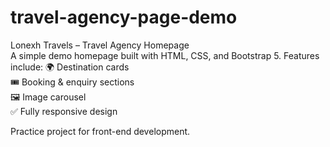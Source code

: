 # travel-agency-page-demo
Lonexh Travels – Travel Agency Homepage  
A simple demo homepage built with HTML, CSS, and Bootstrap 5. 
Features include: 
🌍 Destination cards  
🎟️ Booking &amp; enquiry sections  
🖼️ Image carousel  
✅ Fully responsive design

Practice project for front-end development.
